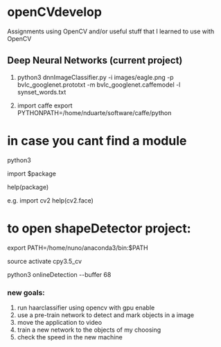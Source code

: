 # openCVdevelop

Assignments using OpenCV and/or useful stuff that I learned to use with OpenCV

## Deep Neural Networks (current project) 
1.  python3 dnnImageClassifier.py -i images/eagle.png -p bvlc_googlenet.prototxt -m bvlc_googlenet.caffemodel -l synset_words.txt

2. import caffe
export PYTHONPATH=/home/nduarte/software/caffe/python

# in case you cant find a module
python3 

import $package

help(package)

e.g.
import cv2
help(cv2.face)

# to open shapeDetector project:
export PATH=/home/nuno/anaconda3/bin:$PATH

source activate cpy3.5_cv

python3 onlineDetection --buffer 68

### new goals:
1. run haarclassifier using opencv with gpu enable
2. use a pre-train network to detect and mark objects in a image
3. move the application to video
4. train a new network to the objects of my choosing
5. check the speed in the new machine
